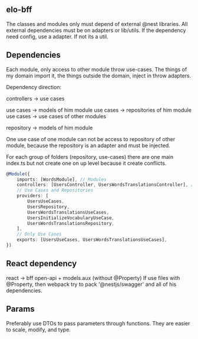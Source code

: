 ## elo-bff

The classes and modules only must depend of external @nest libraries.
All external dependencies must be on adapters or lib/utils.
If the dependency need config, use a adapter. If not its a util.

## Dependencies

Each module, only access to other module throw use-cases.
The things of my domain import it, the things outside the domain, inject in throw adapters.

Dependency direction:

controllers -> use cases

use cases -> models of him module
use cases -> repositories of him module
use cases -> use cases of other modules

repository -> models of him module

One use case of one module can not be access to repository of other module, because the repository is an adapter and must be injected.

For each group of folders (repository, use-cases) there are one main index.ts but not create one on up level because it create conflicts.

```typescript
@Module({
    imports: [WordsModule], // Modules
    controllers: [UsersController, UsersWordsTranslationsController], // Controllers
    // Use Cases and Repositories
    providers: [
        UsersUseCases,
        UsersRepository,
        UsersWordsTranslationsUseCases,
        UsersInitializeVocabularyUseCase,
        UsersWordsTranslationsRepository,
    ],
    // Only Use Cases
    exports: [UsersUseCases, UsersWordsTranslationsUseCases],
})
```

## React dependency

react -> bff open-api + models.aux (without @Property)
If use files with @Property, then webpack try to pack '@nestjs/swagger' and all of his dependencies.

## Params

Preferably use DTOs to pass parameters through functions. They are easier to scale, modify, and type.
